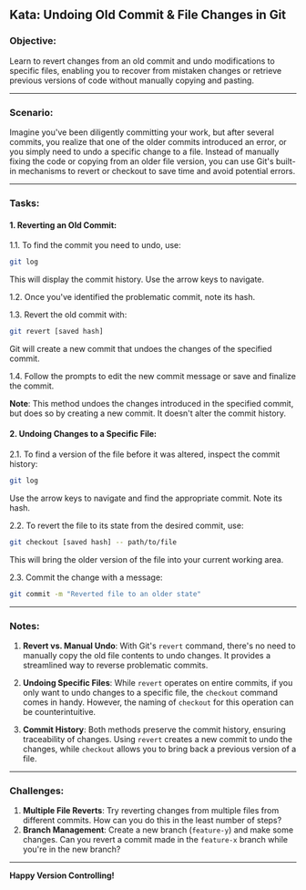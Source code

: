 ## Kata: Undoing Old Commit & File Changes in Git

### Objective:

Learn to revert changes from an old commit and undo modifications to specific files, enabling you to recover from mistaken changes or retrieve previous versions of code without manually copying and pasting.

---

### Scenario:

Imagine you've been diligently committing your work, but after several commits, you realize that one of the older commits introduced an error, or you simply need to undo a specific change to a file. Instead of manually fixing the code or copying from an older file version, you can use Git's built-in mechanisms to revert or checkout to save time and avoid potential errors.

---

### Tasks:

#### 1. Reverting an Old Commit:

1.1. To find the commit you need to undo, use:

```bash
git log
```

This will display the commit history. Use the arrow keys to navigate.

1.2. Once you've identified the problematic commit, note its hash.

1.3. Revert the old commit with:

```bash
git revert [saved hash]
```

Git will create a new commit that undoes the changes of the specified commit.

1.4. Follow the prompts to edit the new commit message or save and finalize the commit.

**Note**: This method undoes the changes introduced in the specified commit, but does so by creating a new commit. It doesn't alter the commit history.

#### 2. Undoing Changes to a Specific File:

2.1. To find a version of the file before it was altered, inspect the commit history:

```bash
git log
```

Use the arrow keys to navigate and find the appropriate commit. Note its hash.

2.2. To revert the file to its state from the desired commit, use:

```bash
git checkout [saved hash] -- path/to/file
```

This will bring the older version of the file into your current working area.

2.3. Commit the change with a message:

```bash
git commit -m "Reverted file to an older state"
```

---

### Notes:

1. **Revert vs. Manual Undo**: With Git's `revert` command, there's no need to manually copy the old file contents to undo changes. It provides a streamlined way to reverse problematic commits.

2. **Undoing Specific Files**: While `revert` operates on entire commits, if you only want to undo changes to a specific file, the `checkout` command comes in handy. However, the naming of `checkout` for this operation can be counterintuitive.

3. **Commit History**: Both methods preserve the commit history, ensuring traceability of changes. Using `revert` creates a new commit to undo the changes, while `checkout` allows you to bring back a previous version of a file.

---

### Challenges:

1. **Multiple File Reverts**: Try reverting changes from multiple files from different commits. How can you do this in the least number of steps?
2. **Branch Management**: Create a new branch (`feature-y`) and make some changes. Can you revert a commit made in the `feature-x` branch while you're in the new branch?

---

**Happy Version Controlling!**
